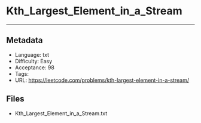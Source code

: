 # Kth_Largest_Element_in_a_Stream

---

## Metadata

- Language: txt
- Difficulty: Easy
- Acceptance: 98
- Tags: 
- URL: https://leetcode.com/problems/kth-largest-element-in-a-stream/

## Files

- Kth_Largest_Element_in_a_Stream.txt
